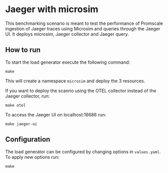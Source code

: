 # Jaeger with microsim

This benchmarking scenario is meant to test the performance of Promscale
ingestion of Jaeger traces using Microsim and queries through the Jaeger UI. It
deploys microsim, Jaeger collector and Jaeger query.

## How to run

To start the load generator execute the following command:

```shell 
make 
```

This will create a namespace `microsim` and deploy the 3 resources.

If you want to deploy the scanrio using the OTEL collector instead of the 
Jaeger collector, run:

```shell
make otel
```

To access the Jaeger UI on localhost:16686 run:

```shell
make jaeger-ui
```

## Configuration

The load generator can be configured by changing options in `values.yaml`. To 
apply new options run:

```shell 
make
```
